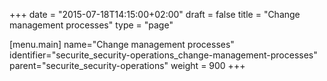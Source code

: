 +++
date = "2015-07-18T14:15:00+02:00"
draft = false
title = "Change management processes"
type = "page"

[menu.main]
name="Change management processes"
identifier="securite_security-operations_change-management-processes"
parent="securite_security-operations"
weight = 900
+++